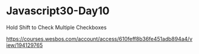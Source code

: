 # Javascript30-Day10
Hold Shift to Check Multiple Checkboxes

https://courses.wesbos.com/account/access/610feff8b36fe451adb894a4/view/194129765

